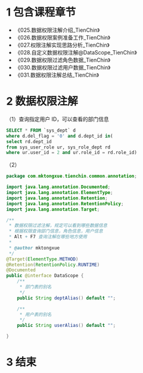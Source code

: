 # 1 包含课程章节

* 《025.数据权限注解介绍_TienChin》
* 《026.数据权限案例准备工作_TienChin》
* 《027.权限注解实现思路分析_TienChin》
* 《028.自定义数据权限注解@DataScope_TienChin》
* 《029.数据权限过滤角色数据_TienChin》
* 《030.数据权限过滤用户数据_TienChin》
* 《031.数据权限注解总结_TienChin》


# 2 数据权限注解

（1）查询指定用户 ID，可以查看的部门信息
```sql
SELECT * FROM `sys_dept` d
where d.del_flag = '0' and d.dept_id in(
select rd.dept_id
from sys_user_role ur, sys_role_dept rd
where ur.user_id = 2 and ur.role_id = rd.role_id)
```

（2）
```java
package com.mktongxue.tienchin.common.annotation;

import java.lang.annotation.Documented;
import java.lang.annotation.ElementType;
import java.lang.annotation.Retention;
import java.lang.annotation.RetentionPolicy;
import java.lang.annotation.Target;

/**
 * 数据权限过滤注解，规定可以看到哪些数据信息
 * 根据权限查询部门信息，角色信息，用户信息
 * Alt + F7 查询注解在哪些地方使用
 *
 * @author mktongxue
 */
@Target(ElementType.METHOD)
@Retention(RetentionPolicy.RUNTIME)
@Documented
public @interface DataScope {
    /**
     * 部门表的别名
     */
    public String deptAlias() default "";

    /**
     * 用户表的别名
     */
    public String userAlias() default "";

}
```


# 3 结束
